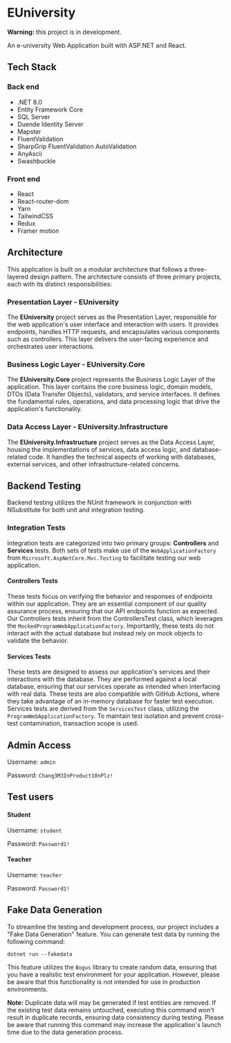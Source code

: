 # EUniversity

**Warning:** this project is in development.

An e-university Web Application built with ASP.NET and React.

## Tech Stack

### Back end
* .NET 8.0
* Entity Framework Core
* SQL Server
* Duende Identity Server
* Mapster
* FluentValidation
* SharpGrip FluentValidation AutoValidation
* AnyAscii
* Swashbuckle

### Front end
* React
* React-router-dom
* Yarn
* TailwindCSS
* Redux
* Framer motion

## Architecture

This application is built on a modular architecture that follows a three-layered design pattern. The architecture consists of three primary projects, each with its distinct responsibilities:

### Presentation Layer - EUniversity
The **EUniversity** project serves as the Presentation Layer, responsible for the web application's user interface and interaction with users. It provides endpoints, handles HTTP requests, and encapsulates various components such as controllers. This layer delivers the user-facing experience and orchestrates user interactions.
### Business Logic Layer - EUniversity.Core
The **EUniversity.Core** project represents the Business Logic Layer of the application. This layer contains the core business logic, domain models, DTOs (Data Transfer Objects), validators, and service interfaces. It defines the fundamental rules, operations, and data processing logic that drive the application's functionality.
### Data Access Layer - EUniversity.Infrastructure
The **EUniversity.Infrastructure** project serves as the Data Access Layer, housing the implementations of services, data access logic, and database-related code. It handles the technical aspects of working with databases, external services, and other infrastructure-related concerns.

## Backend Testing

Backend testing utilizes the NUnit framework in conjunction with NSubstitute for both unit and integration testing.

### Integration Tests

Integration tests are categorized into two primary groups: **Controllers** and **Services** tests. Both sets of tests make use of the `WebApplicationFactory` from `Microsoft.AspNetCore.Mvc.Testing` to facilitate testing our web application.

#### Controllers Tests
These tests focus on verifying the behavior and responses of endpoints within our application. They are an essential component of our quality assurance process, ensuring that our API endpoints function as expected. Our Controllers tests inherit from the ControllersTest class, which leverages the `MockedProgramWebApplicationFactory`. Importantly, these tests do not interact with the actual database but instead rely on mock objects to validate the behavior.

#### Services Tests
These tests are designed to assess our application's services and their interactions with the database. They are performed against a local database, ensuring that our services operate as intended when interfacing with real data. These tests are also compatible with GitHub Actions, where they take advantage of an in-memory database for faster test execution. Services tests are derived from the `ServicesTest` class, utilizing the `ProgramWebApplicationFactory`. To maintain test isolation and prevent cross-test contamination, transaction scope is used.

## Admin Access

Username: ```admin```

Password: ```Chang3M3InProduct10nPlz!```

## Test users

#### Student

Username: ```student```

Password: ```Password1!```

#### Teacher

Username: ```teacher```

Password: ```Password1!```

## Fake Data Generation

To streamline the testing and development process, our project includes a "Fake Data Generation" feature. You can generate test data by running the following command:

```
dotnet run --fakedata
```

This feature utilizes the `Bogus` library to create random data, ensuring that you have a realistic test environment for your application. However, please be aware that this functionality is not intended for use in production environments.

**Note:** Duplicate data will may be generated if test entities are removed. If the existing test data remains untouched, executing this command won't result in duplicate records, ensuring data consistency during testing. Please be aware that running this command may increase the application's launch time due to the data generation process.
